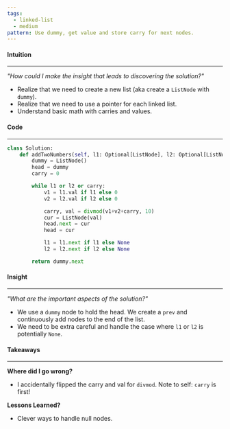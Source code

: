 ```yaml
---
tags:
  - linked-list
  - medium
pattern: Use dummy, get value and store carry for next nodes.
---
```

#### Intuition
---
_"How could I make the insight that leads to discovering the solution?"_
- Realize that we need to create a new list (aka create a `ListNode` with `dummy`).
- Realize that we need to use a pointer for each linked list.
- Understand basic math with carries and values.

#### Code
---

```python
class Solution:
    def addTwoNumbers(self, l1: Optional[ListNode], l2: Optional[ListNode]) -> Optional[ListNode]:
        dummy = ListNode()
        head = dummy
        carry = 0

        while l1 or l2 or carry:
            v1 = l1.val if l1 else 0
            v2 = l2.val if l2 else 0

            carry, val = divmod(v1+v2+carry, 10)
            cur = ListNode(val)
            head.next = cur
            head = cur

            l1 = l1.next if l1 else None
            l2 = l2.next if l2 else None

        return dummy.next
```

#### Insight  
---
_"What are the important aspects of the solution?"_
- We use a `dummy` node to hold the head. We create a `prev` and continuously add nodes to the end of the list.
- We need to be extra careful and handle the case where `l1` or `l2` is potentially `None`.

#### Takeaways
---
**Where did I go wrong?**
- I accidentally flipped the carry and val for `divmod`. Note to self: `carry` is first!

**Lessons Learned?**
- Clever ways to handle null nodes.
